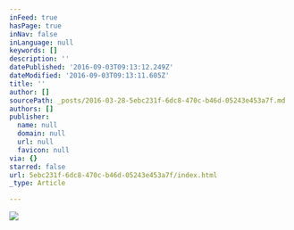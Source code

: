 ```yaml
---
inFeed: true
hasPage: true
inNav: false
inLanguage: null
keywords: []
description: ''
datePublished: '2016-09-03T09:13:12.249Z'
dateModified: '2016-09-03T09:13:11.605Z'
title: ''
author: []
sourcePath: _posts/2016-03-28-5ebc231f-6dc8-470c-b46d-05243e453a7f.md
authors: []
publisher:
  name: null
  domain: null
  url: null
  favicon: null
via: {}
starred: false
url: 5ebc231f-6dc8-470c-b46d-05243e453a7f/index.html
_type: Article

---
```

![](https://the-grid-user-content.s3-us-west-2.amazonaws.com/74dc82c1-a979-4d24-a970-d1912c99b6b1.jpg)